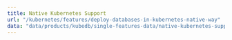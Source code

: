 ```yaml
---
title: Native Kubernetes Support
url: "/kubernetes/features/deploy-databases-in-kubernetes-native-way"
data: "data/products/kubedb/single-features-data/native-kubernetes-support.json"
---
```

